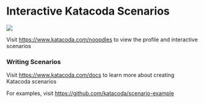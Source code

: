 # Interactive Katacoda Scenarios

[![](http://shields.katacoda.com/katacoda/noopdles/count.svg)](https://www.katacoda.com/noopdles "Get your profile on Katacoda.com")

Visit https://www.katacoda.com/noopdles to view the profile and interactive scenarios

### Writing Scenarios
Visit https://www.katacoda.com/docs to learn more about creating Katacoda scenarios

For examples, visit https://github.com/katacoda/scenario-example
